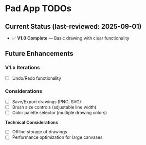 # Pad App TODOs

## Current Status (last-reviewed: 2025-09-01)
- ✅ **V1.0 Complete** — Basic drawing with clear functionality

## Future Enhancements

### V1.x Iterations
- [ ] Undo/Redo functionality

### Considerations
- [ ] Save/Export drawings (PNG, SVG)
- [ ] Brush size controls (adjustable line width)
- [ ] Color palette selector (multiple drawing colors)

**Technical Considerations**
- [ ] Offline storage of drawings
- [ ] Performance optimization for large canvases

